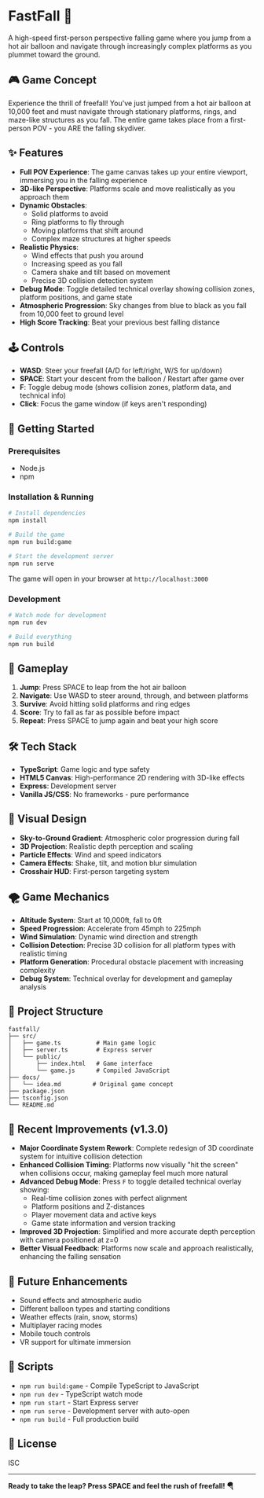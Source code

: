 # FastFall 🎈

A high-speed first-person perspective falling game where you jump from a hot air balloon and navigate through increasingly complex platforms as you plummet toward the ground.

## 🎮 Game Concept

Experience the thrill of freefall! You've just jumped from a hot air balloon at 10,000 feet and must navigate through stationary platforms, rings, and maze-like structures as you fall. The entire game takes place from a first-person POV - you ARE the falling skydiver.

## ✨ Features

- **Full POV Experience**: The game canvas takes up your entire viewport, immersing you in the falling experience
- **3D-like Perspective**: Platforms scale and move realistically as you approach them
- **Dynamic Obstacles**: 
  - Solid platforms to avoid
  - Ring platforms to fly through
  - Moving platforms that shift around
  - Complex maze structures at higher speeds
- **Realistic Physics**: 
  - Wind effects that push you around
  - Increasing speed as you fall
  - Camera shake and tilt based on movement
  - Precise 3D collision detection system
- **Debug Mode**: Toggle detailed technical overlay showing collision zones, platform positions, and game state
- **Atmospheric Progression**: Sky changes from blue to black as you fall from 10,000 feet to ground level
- **High Score Tracking**: Beat your previous best falling distance

## 🕹️ Controls

- **WASD**: Steer your freefall (A/D for left/right, W/S for up/down)
- **SPACE**: Start your descent from the balloon / Restart after game over
- **F**: Toggle debug mode (shows collision zones, platform data, and technical info)
- **Click**: Focus the game window (if keys aren't responding)

## 🚀 Getting Started

### Prerequisites
- Node.js
- npm

### Installation & Running

```bash
# Install dependencies
npm install

# Build the game
npm run build:game

# Start the development server
npm run serve
```

The game will open in your browser at `http://localhost:3000`

### Development

```bash
# Watch mode for development
npm run dev

# Build everything
npm run build
```

## 🎯 Gameplay

1. **Jump**: Press SPACE to leap from the hot air balloon
2. **Navigate**: Use WASD to steer around, through, and between platforms
3. **Survive**: Avoid hitting solid platforms and ring edges
4. **Score**: Try to fall as far as possible before impact
5. **Repeat**: Press SPACE to jump again and beat your high score

## 🛠️ Tech Stack

- **TypeScript**: Game logic and type safety
- **HTML5 Canvas**: High-performance 2D rendering with 3D-like effects
- **Express**: Development server
- **Vanilla JS/CSS**: No frameworks - pure performance

## 🎨 Visual Design

- **Sky-to-Ground Gradient**: Atmospheric color progression during fall
- **3D Projection**: Realistic depth perception and scaling
- **Particle Effects**: Wind and speed indicators
- **Camera Effects**: Shake, tilt, and motion blur simulation
- **Crosshair HUD**: First-person targeting system

## 🌪️ Game Mechanics

- **Altitude System**: Start at 10,000ft, fall to 0ft
- **Speed Progression**: Accelerate from 45mph to 225mph
- **Wind Simulation**: Dynamic wind direction and strength
- **Collision Detection**: Precise 3D collision for all platform types with realistic timing
- **Platform Generation**: Procedural obstacle placement with increasing complexity
- **Debug System**: Technical overlay for development and gameplay analysis

## 📁 Project Structure

```
fastfall/
├── src/
│   ├── game.ts          # Main game logic
│   ├── server.ts        # Express server
│   └── public/
│       ├── index.html   # Game interface
│       └── game.js      # Compiled JavaScript
├── docs/
│   └── idea.md         # Original game concept
├── package.json
├── tsconfig.json
└── README.md
```

## 🔧 Recent Improvements (v1.3.0)

- **Major Coordinate System Rework**: Complete redesign of 3D coordinate system for intuitive collision detection
- **Enhanced Collision Timing**: Platforms now visually "hit the screen" when collisions occur, making gameplay feel much more natural
- **Advanced Debug Mode**: Press `F` to toggle detailed technical overlay showing:
  - Real-time collision zones with perfect alignment
  - Platform positions and Z-distances
  - Player movement data and active keys
  - Game state information and version tracking
- **Improved 3D Projection**: Simplified and more accurate depth perception with camera positioned at z=0
- **Better Visual Feedback**: Platforms now scale and approach realistically, enhancing the falling sensation

## 🎯 Future Enhancements

- Sound effects and atmospheric audio
- Different balloon types and starting conditions
- Weather effects (rain, snow, storms)
- Multiplayer racing modes
- Mobile touch controls
- VR support for ultimate immersion

## 🔧 Scripts

- `npm run build:game` - Compile TypeScript to JavaScript
- `npm run dev` - TypeScript watch mode
- `npm run start` - Start Express server
- `npm run serve` - Development server with auto-open
- `npm run build` - Full production build

## 📝 License

ISC

---

**Ready to take the leap? Press SPACE and feel the rush of freefall! 🪂**
